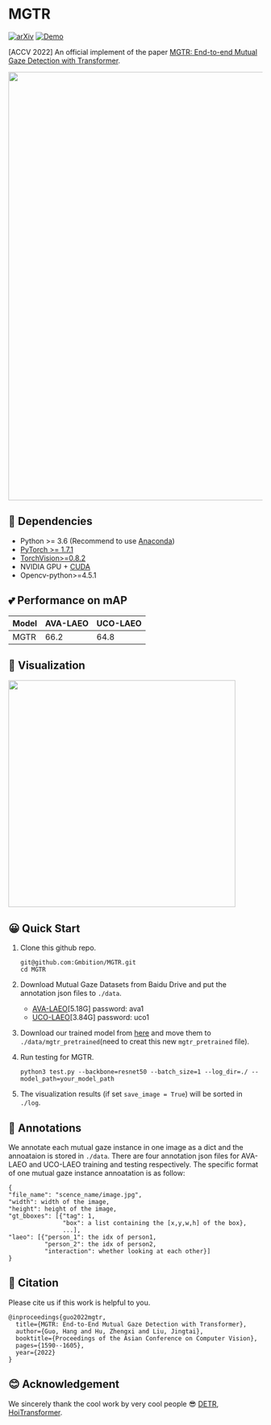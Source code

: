 # MGTR

[![arXiv](https://img.shields.io/badge/arXiv-Paper-<COLOR>.svg)](https://arxiv.org/pdf/2209.10930.pdf) [![Demo](https://img.shields.io/badge/Demo-Video-blue)](https://youtu.be/pLV3MNJ0M7k)

[ACCV 2022] An official implement of the paper [MGTR: End-to-end Mutual Gaze Detection with Transformer](https://arxiv.org/pdf/2209.10930.pdf).

<img  src="https://github.com/Gmbition/MGTR/blob/main/assets/image.png" width="850px">

## 📑 Dependencies

- Python >= 3.6 (Recommend to use [Anaconda](https://www.anaconda.com/download/#linux))
- [PyTorch >= 1.7.1](https://pytorch.org/)
- [TorchVision>=0.8.2](https://pytorch.org/)
- NVIDIA GPU + [CUDA](https://developer.nvidia.com/cuda-downloads)
- Opencv-python>=4.5.1


## 💕 Performance on mAP
| Model | AVA-LAEO | UCO-LAEO |
|---|---|---|
| MGTR | 66.2 | 64.8 |

## 👀 Visualization


<img  src="https://github.com/Gmbition/MGTR/blob/main/assets/viz.gif" width="450px">

## 😀 Quick Start

1. Clone this github repo.
   ```
   git@github.com:Gmbition/MGTR.git
   cd MGTR
   ```

2. Download Mutual Gaze Datasets from Baidu Drive and put the annotation json files to `./data`. 

   - [AVA-LAEO](https://pan.baidu.com/s/1Kt02uAEr3us7iu43DYAK7g?pwd=ava1)[5.18G]      password: ava1
   - [UCO-LAEO](https://pan.baidu.com/s/1_LbgTUGzHyvwSfBVzfvNnQ?pwd=uco1)[3.84G]      password: uco1

3. Download our trained model from [here](https://drive.google.com/drive/folders/1Wu3ZEIfTiQ-Me8iknbPhEHMIiDWLeUaS?usp=sharing) and move them to `./data/mgtr_pretrained`(need to creat this new `mgtr_pretrained` file).

4. Run testing for MGTR.

   ```
   python3 test.py --backbone=resnet50 --batch_size=1 --log_dir=./ --model_path=your_model_path
   ```

5. The visualization results (if set `save_image = True`) will be sorted in `./log`.

## 📖 Annotations

We annotate each mutual gaze instance in one image as a dict and the annoataion is stored in `./data`. There are four annotation json files for AVA-LAEO and UCO-LAEO training and testing respectively. The specific format of one mutual gaze instance annoatation is as follow:

```
{
"file_name": "scence_name/image.jpg",
"width": width of the image,
"height": height of the image, 
"gt_bboxes": [{"tag": 1, 
               "box": a list containing the [x,y,w,h] of the box},
               ...],
"laeo": [{"person_1": the idx of person1, 
          "person_2": the idx of person2, 
          "interaction": whether looking at each other}]
}
```

## 📘 Citation
Please cite us if this work is helpful to you.
```
@inproceedings{guo2022mgtr,
  title={MGTR: End-to-End Mutual Gaze Detection with Transformer},
  author={Guo, Hang and Hu, Zhengxi and Liu, Jingtai},
  booktitle={Proceedings of the Asian Conference on Computer Vision},
  pages={1590--1605},
  year={2022}
}
```

## :blush: Acknowledgement

We sincerely thank the cool work by very cool people :sunglasses: 
[DETR](https://github.com/facebookresearch/detr), [HoiTransformer](https://github.com/bbepoch/HoiTransformer).
